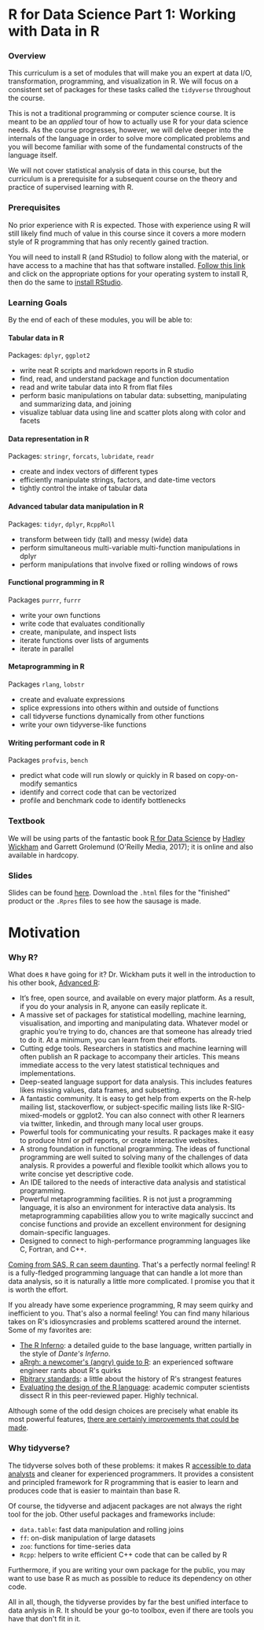 # R for Data Science Part 1: Working with Data in R

### Overview
This curriculum is a set of modules that will make you an expert at data I/O, transformation, programming, and visualization in R. 
We will focus on a consistent set of packages for these tasks called the `tidyverse` throughout the course.

This is not a traditional programming or computer science course. 
It is meant to be an *applied* tour of how to actually use R for your data science needs.
As the course progresses, however, we will delve deeper into the internals of the language in order to solve more complicated problems and you will become familiar with some of the fundamental constructs of the language itself. 

We will not cover statistical analysis of data in this course, but the curriculum is a prerequisite for a subsequent course on the theory and practice of supervised learning with R. 

### Prerequisites
No prior experience with R is expected. Those with experience using R will still likely find much of value in this course since it covers a more modern style of R programming that has only recently gained traction.

You will need to install R (and RStudio) to follow along with the material, or have access to a machine that has that software installed.
[Follow this link](https://cran.cnr.berkeley.edu/) and click on the appropriate options for your operating system to install R, 
then do the same to [install RStudio](https://www.rstudio.com/products/rstudio/download/#download).

### Learning Goals
By the end of each of these modules, you will be able to:

#### Tabular data in R
Packages: `dplyr`, `ggplot2`

* write neat R scripts and markdown reports in R studio
* find, read, and understand package and function documentation 
* read and write tabular data into R from flat files
* perform basic manipulations on tabular data: subsetting, manipulating and summarizing data, and joining
* visualize tabluar data using line and scatter plots along with color and facets

#### Data representation in R
Packages: `stringr`, `forcats`, `lubridate`, `readr`

* create and index vectors of different types
* efficiently manipulate strings, factors, and date-time vectors
* tightly control the intake of tabular data

#### Advanced tabular data manipulation in R
Packages: `tidyr`, `dplyr`, `RcppRoll`

* transform between tidy (tall) and messy (wide) data
* perform simultaneous multi-variable multi-function manipulations in dplyr
* perform manipulations that involve fixed or rolling windows of rows

#### Functional programming in R
Packages `purrr`, `furrr`

* write your own functions
* write code that evaluates conditionally
* create, manipulate, and inspect lists
* iterate functions over lists of arguments
* iterate in parallel

#### Metaprogramming in R
Packages `rlang`, `lobstr`

* create and evaluate expressions
* splice expressions into others within and outside of functions
* call tidyverse functions dynamically from other functions
* write your own tidyverse-like functions

#### Writing performant code in R
Packages `profvis`, `bench`

* predict what code will run slowly or quickly in R based on copy-on-modify semantics
* identify and correct code that can be vectorized
* profile and benchmark code to identify bottlenecks

### Textbook
We will be using parts of the fantastic book [R for Data Science](http://r4ds.had.co.nz/) by [Hadley Wickham](http://hadley.nz/) and Garrett Grolemund (O'Reilly Media, 2017); it is online and also available in hardcopy.

### Slides
Slides can be found [here](https://github.com/alejandroschuler/r4ds-courses). Download the `.html` files for the "finished" product or the `.Rpres` files to see how the sausage is made.

# Motivation

### Why R?
What does `R` have going for it? 
Dr. Wickham puts it well in the introduction to his other book, [Advanced R](http://adv-r.had.co.nz/Introduction.html):

* It’s free, open source, and available on every major platform. As a result, if you do your analysis in R, anyone can easily replicate it.
* A massive set of packages for statistical modelling, machine learning, visualisation, and importing and manipulating data. Whatever model or graphic you’re trying to do, chances are that someone has already tried to do it. At a minimum, you can learn from their efforts.
* Cutting edge tools. Researchers in statistics and machine learning will often publish an R package to accompany their articles. This means immediate access to the very latest statistical techniques and implementations.
* Deep-seated language support for data analysis. This includes features likes missing values, data frames, and subsetting.
* A fantastic community. It is easy to get help from experts on the R-help mailing list, stackoverflow, or subject-specific mailing lists like R-SIG-mixed-models or ggplot2. You can also connect with other R learners via twitter, linkedin, and through many local user groups.
* Powerful tools for communicating your results. R packages make it easy to produce html or pdf reports, or create interactive websites.
* A strong foundation in functional programming. The ideas of functional programming are well suited to solving many of the challenges of data analysis. R provides a powerful and flexible toolkit which allows you to write concise yet descriptive code.
* An IDE tailored to the needs of interactive data analysis and statistical programming.
* Powerful metaprogramming facilities. R is not just a programming language, it is also an environment for interactive data analysis. Its metaprogramming capabilities allow you to write magically succinct and concise functions and provide an excellent environment for designing domain-specific languages.
* Designed to connect to high-performance programming languages like C, Fortran, and C++.

[Coming from SAS, R can seem daunting](http://r4stats.com/articles/why-r-is-hard-to-learn/). 
That's a perfectly normal feeling! 
R is a fully-fledged programming language that can handle a lot more than data analysis, 
so it is naturally a little more complicated. I promise you that it is worth the effort.

If you already have some experience programming, R may seem quirky and inefficient to you.
That's also a normal feeling! 
You can find many hilarious takes on R's idiosyncrasies and problems scattered around the internet.
Some of my favorites are:
- [The R Inferno](https://www.burns-stat.com/pages/Tutor/R_inferno.pdf): a detailed guide to the base language, written partially in the style of *Dante's Inferno*.
- [aRrgh: a newcomer's (angry) guide to R](http://arrgh.tim-smith.us/): an experienced software engineer rants about R's quirks
- [Rbitrary standards](https://ironholds.org/projects/rbitrary/): a little about the history of R's strangest features
- [Evaluating the design of the R language](http://r.cs.purdue.edu/pub/ecoop12.pdf): academic computer scientists dissect R in this peer-reviewed paper. Highly technical.

Although some of the odd design choices are precisely what enable its most powerful features, 
[there are certainly improvements that could be made](http://adv-r.had.co.nz/Performance.html#language-performance).

### Why tidyverse?
The tidyverse solves both of these problems: 
it makes R [accessible to data analysts](http://varianceexplained.org/r/teach-tidyverse/) 
and cleaner for experienced programmers. 
It provides a consistent and principled framework for R programming that is easier to learn
and produces code that is easier to maintain than base R.

Of course, the tidyverse and adjacent packages are not always the right tool for the job. 
Other useful packages and frameworks include:
- `data.table`: fast data manipulation and rolling joins
- `ff`: on-disk manipulation of large datasets
- `zoo`: functions for time-series data
- `Rcpp`: helpers to write efficient C++ code that can be called by R

Furthermore, if you are writing your own package for the public, you may want to use base R as much as possible to reduce its dependency on other code.

All in all, though, the tidyverse provides by far the best unified interface to data anlysis in R.
It should be your go-to toolbox, even if there are tools you have that don't fit in it.

